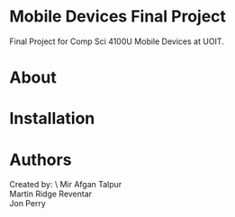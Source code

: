 # Mobile Devices Final Project
Final Project for Comp Sci 4100U Mobile Devices at UOIT.

# About


# Installation


# Authors
Created by: \ 
Mir Afgan Talpur\
Martin Ridge Reventar\
Jon Perry
